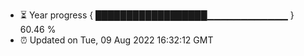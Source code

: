 - ⏳ Year progress { ██████████████████▁▁▁▁▁▁▁▁▁▁▁▁ } 60.46 %
- ⏰ Updated on Tue, 09 Aug 2022 16:32:12 GMT

